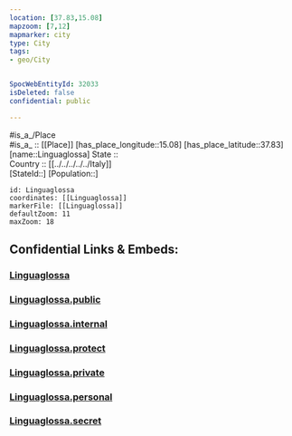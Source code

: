 ```yaml
---
location: [37.83,15.08] 
mapzoom: [7,12] 
mapmarker: city 
type: City
tags:
- geo/City


SpocWebEntityId: 32033
isDeleted: false
confidential: public

---
```

#is_a_/Place  
#is_a_ :: [[Place]] 
[has_place_longitude::15.08] 
[has_place_latitude::37.83] 
[name::Linguaglossa] 
State ::  
Country :: [[../../../../../Italy]]  
[StateId::] 
[Population::] 



```leaflet
id: Linguaglossa
coordinates: [[Linguaglossa]] 
markerFile: [[Linguaglossa]] 
defaultZoom: 11 
maxZoom: 18
```


## Confidential Links & Embeds: 

### [Linguaglossa](/_Standards/Earth/Continent/Europe/Europe~South/Italy/regions~Italy/Sicily/Catania/City/Linguaglossa.md) 

### [Linguaglossa.public](/_public/Earth/Continent/Europe/Europe~South/Italy/regions~Italy/Sicily/Catania/City/Linguaglossa.public.md) 

### [Linguaglossa.internal](/_internal/Earth/Continent/Europe/Europe~South/Italy/regions~Italy/Sicily/Catania/City/Linguaglossa.internal.md) 

### [Linguaglossa.protect](/_protect/Earth/Continent/Europe/Europe~South/Italy/regions~Italy/Sicily/Catania/City/Linguaglossa.protect.md) 

### [Linguaglossa.private](/_private/Earth/Continent/Europe/Europe~South/Italy/regions~Italy/Sicily/Catania/City/Linguaglossa.private.md) 

### [Linguaglossa.personal](/_personal/Earth/Continent/Europe/Europe~South/Italy/regions~Italy/Sicily/Catania/City/Linguaglossa.personal.md) 

### [Linguaglossa.secret](/_secret/Earth/Continent/Europe/Europe~South/Italy/regions~Italy/Sicily/Catania/City/Linguaglossa.secret.md)

